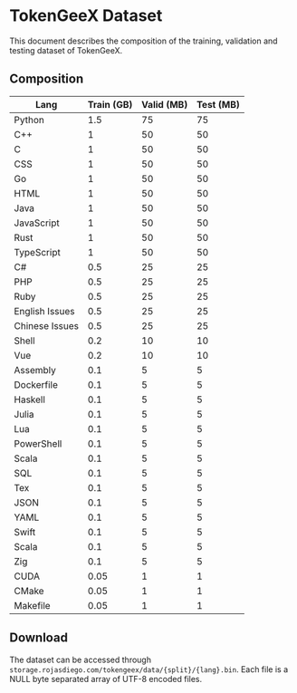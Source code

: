# TokenGeeX Dataset

This document describes the composition of the training, validation and testing dataset of TokenGeeX.

## Composition

| Lang           | Train (GB) | Valid (MB) | Test (MB) |
| -------------- | ---------- | ---------- | --------- |
| Python         | 1.5        | 75         | 75        |
| C++            | 1          | 50         | 50        |
| C              | 1          | 50         | 50        |
| CSS            | 1          | 50         | 50        |
| Go             | 1          | 50         | 50        |
| HTML           | 1          | 50         | 50        |
| Java           | 1          | 50         | 50        |
| JavaScript     | 1          | 50         | 50        |
| Rust           | 1          | 50         | 50        |
| TypeScript     | 1          | 50         | 50        |
| C#             | 0.5        | 25         | 25        |
| PHP            | 0.5        | 25         | 25        |
| Ruby           | 0.5        | 25         | 25        |
| English Issues | 0.5        | 25         | 25        |
| Chinese Issues | 0.5        | 25         | 25        |
| Shell          | 0.2        | 10         | 10        |
| Vue            | 0.2        | 10         | 10        |
| Assembly       | 0.1        | 5          | 5         |
| Dockerfile     | 0.1        | 5          | 5         |
| Haskell        | 0.1        | 5          | 5         |
| Julia          | 0.1        | 5          | 5         |
| Lua            | 0.1        | 5          | 5         |
| PowerShell     | 0.1        | 5          | 5         |
| Scala          | 0.1        | 5          | 5         |
| SQL            | 0.1        | 5          | 5         |
| Tex            | 0.1        | 5          | 5         |
| JSON           | 0.1        | 5          | 5         |
| YAML           | 0.1        | 5          | 5         |
| Swift          | 0.1        | 5          | 5         |
| Scala          | 0.1        | 5          | 5         |
| Zig            | 0.1        | 5          | 5         |
| CUDA           | 0.05       | 1          | 1         |
| CMake          | 0.05       | 1          | 1         |
| Makefile       | 0.05       | 1          | 1         |

## Download

The dataset can be accessed through `storage.rojasdiego.com/tokengeex/data/{split}/{lang}.bin`. Each file is a NULL byte separated array of UTF-8 encoded files.
